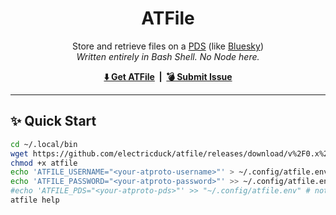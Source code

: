 <h1 align="center">
    ATFile
</h1>

<p align="center">
    Store and retrieve files on a <a href="https://atproto.com/guides/glossary#pds-personal-data-server">PDS</a> (like <a href="https://bsky.app">Bluesky</a>)<br />
    <em>Written entirely in Bash Shell. No Node here.</em>
</p>

<p align="center">
    <strong>
        <a href="https://github.com/electricduck/atfile/releases/latest">⬇️ Get ATFile</a> &nbsp;|&nbsp;
        <a href="https://github.com/electricduck/atfile/issues/new">💣 Submit Issue</a>
    </strong>
</p>

<hr />

## ✨ Quick Start

```sh
cd ~/.local/bin
wget https://github.com/electricduck/atfile/releases/download/v%2F0.x%2F0.2/atfile.sh -O atfile
chmod +x atfile
echo 'ATFILE_USERNAME="<your-atproto-username>"' > ~/.config/atfile.env  # e.g. jay.bsky.team, did:plc:oky5czdrnfjpqslsw2a5iclo
echo 'ATFILE_PASSWORD="<your-atproto-password>"' >> ~/.config/atfile.env
#echo 'ATFILE_PDS="<your-atproto-pds>"' >> "~/.config/atfile.env" # not on bsky.social?
atfile help
```
